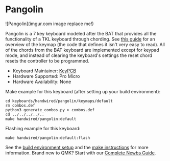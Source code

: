 # Pangolin

![Pangolin](imgur.com image replace me!)

Pangolin is a 7 key keyboard modeled after the BAT that provides all the functionality of a TKL keyboard through chording. See [this guide](https://www.infogrip.com/docs/pdf/BAT.Guide.Left.pdf) for an overview of the keymap (the code that defines it isn't very easy to read). All of the chords from the BAT keyboard are implemented except for keypad mode, and instead of clearing the keyboard's settings the reset chord resets the controller to be programmed.

* Keyboard Maintainer: [KeyPCB](https://keypcb.xyz)
* Hardware Supported: Pro Micro
* Hardware Availability: None

Make example for this keyboard (after setting up your build environment):

    cd keyboards/handwired/pangolin/keymaps/default
    rm combos.def
    python3 generate_combos.py > combos.def
    cd ../../../../..
    make handwired/pangolin:default

Flashing example for this keyboard:

    make handwired/pangolin:default:flash

See the [build environment setup](https://docs.qmk.fm/#/getting_started_build_tools) and the [make instructions](https://docs.qmk.fm/#/getting_started_make_guide) for more information. Brand new to QMK? Start with our [Complete Newbs Guide](https://docs.qmk.fm/#/newbs).
